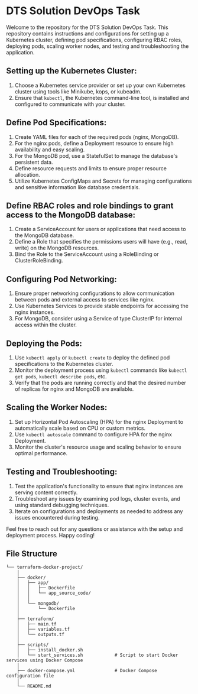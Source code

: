 # DTS Solution DevOps Task

Welcome to the repository for the DTS Solution DevOps Task. This repository contains instructions and configurations for setting up a Kubernetes cluster, defining pod specifications, configuring RBAC roles, deploying pods, scaling worker nodes, and testing and troubleshooting the application.

## Setting up the Kubernetes Cluster:

1. Choose a Kubernetes service provider or set up your own Kubernetes cluster using tools like Minikube, kops, or kubeadm.
2. Ensure that `kubectl`, the Kubernetes command-line tool, is installed and configured to communicate with your cluster.

## Define Pod Specifications:

1. Create YAML files for each of the required pods (nginx, MongoDB).
2. For the nginx pods, define a Deployment resource to ensure high availability and easy scaling.
3. For the MongoDB pod, use a StatefulSet to manage the database's persistent data.
4. Define resource requests and limits to ensure proper resource allocation.
5. Utilize Kubernetes ConfigMaps and Secrets for managing configurations and sensitive information like database credentials.

## Define RBAC roles and role bindings to grant access to the MongoDB database:

1. Create a ServiceAccount for users or applications that need access to the MongoDB database.
2. Define a Role that specifies the permissions users will have (e.g., read, write) on the MongoDB resources.
3. Bind the Role to the ServiceAccount using a RoleBinding or ClusterRoleBinding.

## Configuring Pod Networking:

1. Ensure proper networking configurations to allow communication between pods and external access to services like nginx.
2. Use Kubernetes Services to provide stable endpoints for accessing the nginx instances.
3. For MongoDB, consider using a Service of type ClusterIP for internal access within the cluster.

## Deploying the Pods:

1. Use `kubectl apply` or `kubectl create` to deploy the defined pod specifications to the Kubernetes cluster.
2. Monitor the deployment process using `kubectl` commands like `kubectl get pods`, `kubectl describe pods`, etc.
3. Verify that the pods are running correctly and that the desired number of replicas for nginx and MongoDB are available.

## Scaling the Worker Nodes:

1. Set up Horizontal Pod Autoscaling (HPA) for the nginx Deployment to automatically scale based on CPU or custom metrics.
2. Use `kubectl autoscale` command to configure HPA for the nginx Deployment.
3. Monitor the cluster's resource usage and scaling behavior to ensure optimal performance.

## Testing and Troubleshooting:

1. Test the application's functionality to ensure that nginx instances are serving content correctly.
2. Troubleshoot any issues by examining pod logs, cluster events, and using standard debugging techniques.
3. Iterate on configurations and deployments as needed to address any issues encountered during testing.

Feel free to reach out for any questions or assistance with the setup and deployment process. Happy coding!


## File Structure
```
└── terraform-docker-project/
    │
    ├── docker/
    │   ├── app/
    │   │   ├── Dockerfile
    │   │   └── app_source_code/
    │   │
    │   └── mongodb/
    │       └── Dockerfile
    │
    ├── terraform/
    │   ├── main.tf
    │   ├── variables.tf
    │   └── outputs.tf
    │
    ├── scripts/
    │   ├── install_docker.sh
    │   └── start_services.sh            # Script to start Docker services using Docker Compose
    │
    ├── docker-compose.yml               # Docker Compose configuration file
    │
    └── README.md
```
